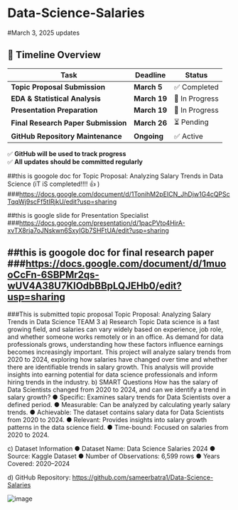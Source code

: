 # Data-Science-Salaries
#March 3, 2025 updates

## 📌 Timeline Overview

| **Task** | **Deadline** | **Status** |
|----------|-------------|------------|
| **Topic Proposal Submission** | **March 5** | ✅ Completed |
| **EDA & Statistical Analysis** | **March 19** | 🔄 In Progress |
| **Presentation Preparation** | **March 19** | 🔄 In Progress |
| **Final Research Paper Submission** | **March 26** | ⏳ Pending |
| **GitHub Repository Maintenance** | **Ongoing** | ✅ Active |

✅ **GitHub will be used to track progress**  
✅ **All updates should be committed regularly**



##this is googole doc for Topic Proposal: Analyzing Salary Trends in Data Science (iT iS completed!!!! 👍 )
###https://docs.google.com/document/d/1TonihM2pEICN_JhDjw1G4cQPScTqqWj9scFf5tIRjkU/edit?usp=sharing




##this is google slide for Presentation Specialist
###https://docs.google.com/presentation/d/1pacPVto4HirA-xvTX8rja7oJNskwn6SxyIGb7SHFtUA/edit?usp=sharing


##this is googole doc for final research paper
###https://docs.google.com/document/d/1muooCcFn-6SBPMr2qs-wUV4A38U7KIOdbBBpLQJEHb0/edit?usp=sharing
--


###This is submitted topic proposal
Topic Proposal: Analyzing Salary Trends in Data Science
TEAM 3
a)	Research Topic
Data science is a fast growing field, and salaries can vary widely based on experience, job role, and whether someone works remotely or in an office. As demand for data professionals grows, understanding how these factors influence earnings becomes increasingly important. 
This project will analyze salary trends from 2020 to 2024, exploring how salaries have changed over time and whether there are identifiable trends in salary growth. This analysis will provide insights into earning potential for data science professionals and inform hiring trends in the industry.
b)	SMART Questions
How has the salary of Data Scientists changed from 2020 to 2024, and can we identify a trend in salary growth?
●	Specific: Examines salary trends for Data Scientists over a defined period.
●	Measurable: Can be analyzed by calculating yearly salary trends.
●	Achievable: The dataset contains salary data for Data Scientists from 2020 to 2024.
●	Relevant: Provides insights into salary growth patterns in the data science field.
●	Time-bound: Focused on salaries from 2020 to 2024.

c)	Dataset Information
●	Dataset Name: Data Science Salaries 2024
●	Source: Kaggle Dataset
●	Number of Observations: 6,599 rows 
●	Years Covered: 2020–2024

d)	GitHub Repository: 
https://github.com/sameerbatra1/Data-Science-Salaries



![image](https://github.com/user-attachments/assets/d54d0396-a1f9-4ca2-a47a-3e50dbcf0dd3)



